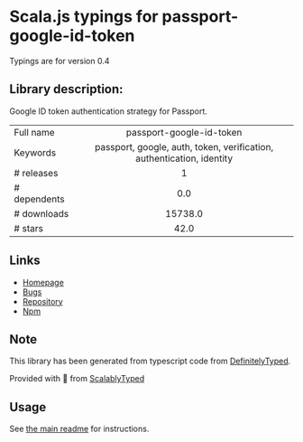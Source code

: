 
# Scala.js typings for passport-google-id-token

Typings are for version 0.4

## Library description:
Google ID token authentication strategy for Passport.

|                    |                 |
| ------------------ | :-------------: |
| Full name          | passport-google-id-token |
| Keywords           | passport, google, auth, token, verification, authentication, identity |
| # releases         | 1 |
| # dependents       | 0.0 |
| # downloads        | 15738.0 |
| # stars            | 42.0 |

## Links
- [Homepage](https://github.com/jmreyes/passport-google-id-token#readme)
- [Bugs](http://github.com/jmreyes/passport-google-id-token/issues)
- [Repository](https://github.com/jmreyes/passport-google-id-token)
- [Npm](https://www.npmjs.com/package/passport-google-id-token)
    


## Note
This library has been generated from typescript code from [DefinitelyTyped](https://definitelytyped.org).

Provided with :purple_heart: from [ScalablyTyped](https://github.com/oyvindberg/ScalablyTyped)

## Usage
See [the main readme](../../readme.md) for instructions.


